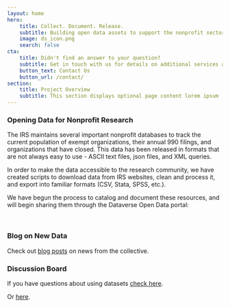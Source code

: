 ```yaml
---
layout: home
hero:
    title: Collect. Document. Release. 
    subtitle: Building open data assets to support the nonprofit sector.
    image: ds_icon.png
    search: false
cta:
    title: Didn't find an answer to your question?
    subtitle: Get in touch with us for details on additional services and custom work pricing
    button_text: Contact Us   
    button_url: /contact/  
section:
    title: Project Overview
    subtitle: This section displays optional page content lorem ipsum
---
```



### Opening Data for Nonprofit Research

The IRS maintains several important nonprofit databases to track the current population of exempt organizations, their annual 990 filings, and organizations that have closed. This data has been released in formats that are not always easy to use - ASCII text files, json files, and XML queries. 

In order to make the data accessible to the research community, we have created scripts to download data from IRS websites, clean and process it, and export into familiar formats (CSV, Stata, SPSS, etc.).

We have begun the process to catalog and document these resources, and will begin sharing them through the Dataverse Open Data portal:

<br>

### Blog on New Data

Check out [blog posts](/news/) on news from the collective.


### Discussion Board

If you have questions about using datasets [check here](q_and_a.md).

Or [here](test.html).



